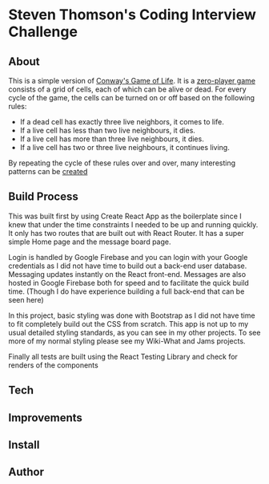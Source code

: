 # Steven Thomson's Coding Interview Challenge

## About
This is a simple version of [Conway's Game of Life](https://en.wikipedia.org/wiki/Conway's_Game_of_Life). It is a [zero-player game](https://en.wikipedia.org/wiki/Zero-player_game) consists of a grid of cells, each of which can be alive or dead. For every cycle of the game, the cells can be turned on or off based on the following rules:


  * If a dead cell has exactly three live neighbors, it comes to life.
  * If a live cell has less than two live neighbours, it dies.
  * If a live cell has more than three live neighbours, it dies.
  * If a live cell has two or three live neighbours, it continues living.

By repeating the cycle of these rules over and over, many interesting patterns can be [created](https://www.youtube.com/watch?v=C2vgICfQawE&t=194s)
## Build Process
This was built first by using Create React App as the boilerplate since I knew that under the time constraints I needed to be up and running quickly. It only has two routes that are built out with React Router. It has a super simple Home page and the message board page.

Login is handled by Google Firebase and you can login with your Google credentials as I did not have time to build out a back-end user database. Messaging updates instantly on the React front-end. Messages are also hosted in Google Firebase both for speed and to facilitate the quick build time. (Though I do have experience building a full back-end that can be seen here)

In this project, basic styling was done with Bootstrap as I did not have time to fit completely build out the CSS from scratch. This app is not up to my usual detailed styling standards, as you can see in my other projects. To see more of my normal styling please see my Wiki-What and Jams projects.

Finally all tests are built using the React Testing Library and check for renders of the components

## Tech

## Improvements

## Install

## Author


